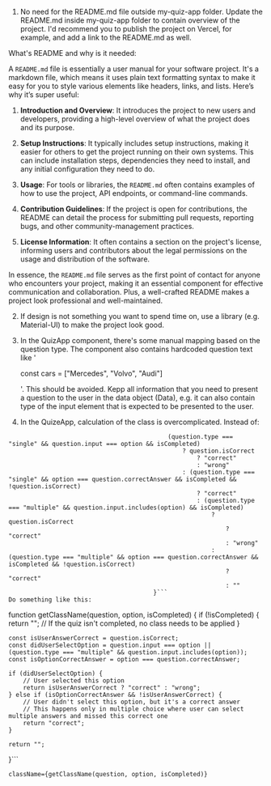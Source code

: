 1. No need for the README.md file outside my-quiz-app folder.
Update the README.md inside my-quiz-app folder to contain overview of the project. I'd recommend you to publish the project on Vercel, for example, and add a link to the README.md as well.

What's README and why is it needed:

A `README.md` file is essentially a user manual for your software project. It's a markdown file, which means it uses plain text formatting syntax to make it easy for you to style various elements like headers, links, and lists. Here’s why it’s super useful:

1. **Introduction and Overview**: It introduces the project to new users and developers, providing a high-level overview of what the project does and its purpose.

2. **Setup Instructions**: It typically includes setup instructions, making it easier for others to get the project running on their own systems. This can include installation steps, dependencies they need to install, and any initial configuration they need to do.

3. **Usage**: For tools or libraries, the `README.md` often contains examples of how to use the project, API endpoints, or command-line commands.

4. **Contribution Guidelines**: If the project is open for contributions, the README can detail the process for submitting pull requests, reporting bugs, and other community-management practices.

5. **License Information**: It often contains a section on the project's license, informing users and contributors about the legal permissions on the usage and distribution of the software.

In essence, the `README.md` file serves as the first point of contact for anyone who encounters your project, making it an essential component for effective communication and collaboration. Plus, a well-crafted README makes a project look professional and well-maintained.


2. If design is not something you want to spend time on, use a library (e.g. Material-UI) to make the project look good.

3. In the QuizApp component, there's some manual mapping based on the question type. The component also contains hardcoded question text like '<p>const cars = ["Mercedes", "Volvo", "Audi"]</p>'. This should be avoided. Kepp all information that you need to present a question to the user in the data object (Data), e.g. it can also contain type of the input element that is expected to be presented to the user.

4. In the QuizeApp, calculation of the class is overcomplicated. Instead of:
```className={
                                            (question.type === "single" && question.input === option && isCompleted)
                                                ? question.isCorrect
                                                    ? "correct"
                                                    : "wrong"
                                                : (question.type === "single" && option === question.correctAnswer && isCompleted && !question.isCorrect)
                                                    ? "correct"
                                                    : (question.type === "multiple" && question.input.includes(option) && isCompleted)
                                                        ? question.isCorrect
                                                            ? "correct"
                                                            : "wrong"
                                                        : (question.type === "multiple" && option === question.correctAnswer && isCompleted && !question.isCorrect)
                                                            ? "correct"
                                                            : ""
                                        }```
Do something like this:
```
function getClassName(question, option, isCompleted) {
    if (!isCompleted) {
        return ""; // If the quiz isn't completed, no class needs to be applied
    }

    const isUserAnswerCorrect = question.isCorrect;
    const didUserSelectOption = question.input === option || (question.type === "multiple" && question.input.includes(option));
    const isOptionCorrectAnswer = option === question.correctAnswer;

    if (didUserSelectOption) {
        // User selected this option
        return isUserAnswerCorrect ? "correct" : "wrong";
    } else if (isOptionCorrectAnswer && !isUserAnswerCorrect) {
        // User didn't select this option, but it's a correct answer
        // This happens only in multiple choice where user can select multiple answers and missed this correct one
        return "correct";
    }

    return "";
}```

```
className={getClassName(question, option, isCompleted)}
```


